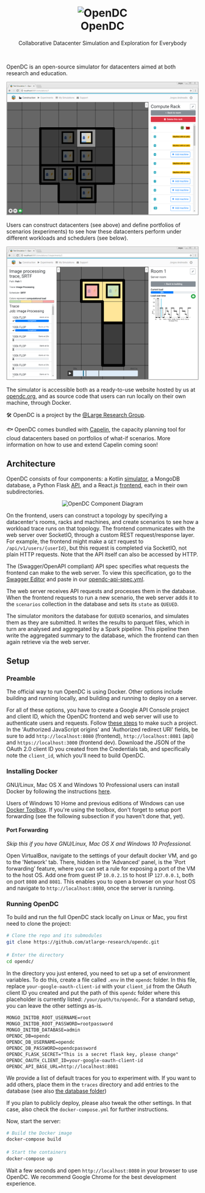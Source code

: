 <h1 align="center">
    <img src="https://raw.githubusercontent.com/atlarge-research/opendc/master/misc/artwork/logo.png" width="100" alt="OpenDC">
    <br>
    OpenDC
</h1>
<p align="center">
    Collaborative Datacenter Simulation and Exploration for Everybody
</p>

<br>

OpenDC is an open-source simulator for datacenters aimed at both research and education.

![opendc-frontend-construction](misc/artwork/opendc-frontend-construction.png)

Users can construct datacenters (see above) and define portfolios of scenarios (experiments) to see how these datacenters perform under different workloads and schedulers (see below). 

![opendc-frontend-simulation](misc/artwork/opendc-frontend-simulation.png)

The simulator is accessible both as a ready-to-use website hosted by us at [opendc.org](https://opendc.org), and as source code that users can run locally on their own machine, through Docker.

🛠 OpenDC is a project by the [@Large Research Group](https://atlarge-research.com).

🐟 OpenDC comes bundled with [Capelin](https://repository.tudelft.nl/islandora/object/uuid:d6d50861-86a3-4dd3-a13f-42d84db7af66?collection=education), the capacity planning tool for cloud datacenters based on portfolios of what-if scenarios. More information on how to use and extend Capelin coming soon!

## Architecture

OpenDC consists of four components: a Kotlin [simulator](/simulator), a MongoDB database, a Python Flask [API](/api), and a React.js [frontend](/frontend), each in their own subdirectories.

<p align="center">
    <img src="https://raw.githubusercontent.com/atlarge-research/opendc/master/misc/artwork/opendc-component-diagram.png" alt="OpenDC Component Diagram">
</p>

On the frontend, users can construct a topology by specifying a datacenter's rooms, racks and machines, and create scenarios to see how a workload trace runs on that topology. The frontend communicates with the web server over SocketIO, through a custom REST request/response layer. For example, the frontend might make a `GET` request to `/api/v1/users/{userId}`, but this request is completed via SocketIO, not plain HTTP requests. Note that the API itself can also be accessed by HTTP.

The (Swagger/OpenAPI compliant) API spec specifies what requests the frontend can make to the web server. To view this specification, go to the [Swagger Editor](https://editor.swagger.io/) and paste in our [opendc-api-spec.yml](opendc-api-spec.yml).

The web server receives API requests and processes them in the database. When the frontend requests to run a new scenario, the web server adds it to the `scenarios` collection in the database and sets its `state` as `QUEUED`.

The simulator monitors the database for `QUEUED` scenarios, and simulates them as they are submitted. It writes the results to parquet files, which in turn are analysed and aggregated by a Spark pipeline. This pipeline then write the aggregated summary to the database, which the frontend can then again retrieve via the web server.

## Setup

### Preamble

The official way to run OpenDC is using Docker. Other options include building and running locally, and building and running to deploy on a server.

For all of these options, you have to create a Google API Console project and client ID, which the OpenDC frontend and web server will use to authenticate users and requests. Follow [these steps](https://developers.google.com/identity/sign-in/web/sign-in) to make such a project. In the 'Authorized JavaScript origins' and 'Authorized redirect URI' fields, be sure to add `http://localhost:8080` (frontend), `http://localhost:8081` (api) and `https://localhost:3000` (frontend dev). Download the JSON of the OAuth 2.0 client ID you created from the Credentials tab, and specifically note the `client_id`, which you'll need to build OpenDC.

### Installing Docker

GNU/Linux, Mac OS X and Windows 10 Professional users can install Docker by following the instructions [here](https://www.docker.com/products/docker). 

Users of Windows 10 Home and previous editions of Windows can use [Docker Toolbox](https://www.docker.com/products/docker-toolbox). If you're using the toolbox, don't forget to setup port forwarding (see the following subsection if you haven't done that, yet).

#### Port Forwarding

_Skip this if you have GNU/Linux, Mac OS X and Windows 10 Professional._

Open VirtualBox, navigate to the settings of your default docker VM, and go to the 'Network' tab. There, hidden in the 'Advanced' panel, is the 'Port forwarding' feature, where you can set a rule for exposing a port of the VM to the host OS. Add one from guest IP `10.0.2.15` to host IP `127.0.0.1`, both on port `8080` and `8081`. This enables you to open a browser on your host OS and navigate to `http://localhost:8080`, once the server is running.

### Running OpenDC

To build and run the full OpenDC stack locally on Linux or Mac, you first need to clone the project:

```bash
# Clone the repo and its submodules
git clone https://github.com/atlarge-research/opendc.git

# Enter the directory
cd opendc/
```

In the directory you just entered, you need to set up a set of environment variables. To do this, create a file called `.env` in the `opendc` folder. In this file, replace `your-google-oauth-client-id` with your `client_id` from the OAuth client ID you created and put the path of this `opendc` folder where this placeholder is currently listed: `/your/path/to/opendc`. For a standard setup, you can leave the other settings as-is.

```.env
MONGO_INITDB_ROOT_USERNAME=root
MONGO_INITDB_ROOT_PASSWORD=rootpassword
MONGO_INITDB_DATABASE=admin
OPENDC_DB=opendc
OPENDC_DB_USERNAME=opendc
OPENDC_DB_PASSWORD=opendcpassword
OPENDC_FLASK_SECRET="This is a secret flask key, please change"
OPENDC_OAUTH_CLIENT_ID=your-google-oauth-client-id
OPENDC_API_BASE_URL=http://localhost:8081
```

We provide a list of default traces for you to experiment with. If you want to add others, place them in the `traces` directory and add entries to the database (see also [the database folder](database/mongo-init-opendc-db.sh))

If you plan to publicly deploy, please also tweak the other settings. In that case, also check the `docker-compose.yml` for further instructions.

Now, start the server:

```bash
# Build the Docker image
docker-compose build

# Start the containers
docker-compose up
```

Wait a few seconds and open `http://localhost:8080` in your browser to use OpenDC. We recommend Google Chrome for the best development experience.
